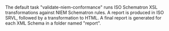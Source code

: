 The default task "validate-niem-conformance" runs ISO Schematron XSL transformations 
  against NIEM Schematron rules.  A report is produced in ISO SRVL, followed by a transformation to HTML.
  A final report is generated for each XML Schema in a folder named "report".